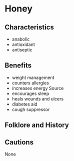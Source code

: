 # Honey

## Characteristics
- anabolic
- antioxidant
- antiseptic

## Benefits
- weight management
- counters allergies
- increases energy Source
- encourages sleep
- heals wounds and ulcers
- diabetes aid
- cough suppressor

## Folklore and History


## Cautions
None
